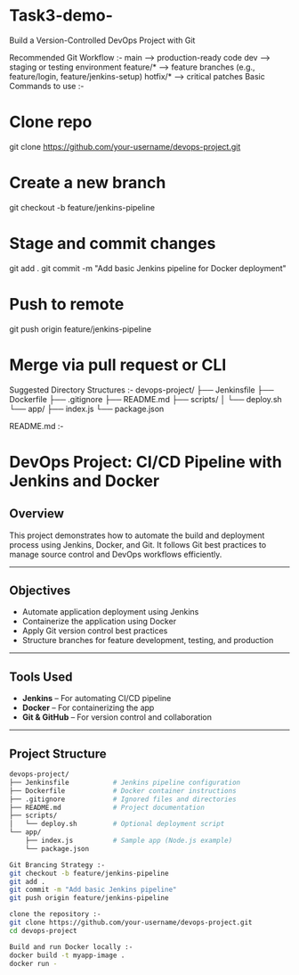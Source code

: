 # Task3-demo-
Build a Version-Controlled DevOps Project with Git

Recommended Git Workflow :-
main         --> production-ready code
dev          --> staging or testing environment
feature/*    --> feature branches (e.g., feature/login, feature/jenkins-setup)
hotfix/*     --> critical patches
Basic Commands to use :-
# Clone repo
git clone https://github.com/your-username/devops-project.git

# Create a new branch
git checkout -b feature/jenkins-pipeline

# Stage and commit changes
git add .
git commit -m "Add basic Jenkins pipeline for Docker deployment"

# Push to remote
git push origin feature/jenkins-pipeline

# Merge via pull request or CLI

Suggested Directory Structures :-
devops-project/
├── Jenkinsfile
├── Dockerfile
├── .gitignore
├── README.md
├── scripts/
│   └── deploy.sh
└── app/
    ├── index.js
    └── package.json
 
  README.md :-
  # DevOps Project: CI/CD Pipeline with Jenkins and Docker

## Overview

This project demonstrates how to automate the build and deployment process using Jenkins, Docker, and Git. It follows Git best practices to manage source control and DevOps workflows efficiently.

---

## Objectives

- Automate application deployment using Jenkins
- Containerize the application using Docker
- Apply Git version control best practices
- Structure branches for feature development, testing, and production

---

## Tools Used

- **Jenkins** – For automating CI/CD pipeline
- **Docker** – For containerizing the app
- **Git & GitHub** – For version control and collaboration

---

## Project Structure

```bash
devops-project/
├── Jenkinsfile           # Jenkins pipeline configuration
├── Dockerfile            # Docker container instructions
├── .gitignore            # Ignored files and directories
├── README.md             # Project documentation
├── scripts/
│   └── deploy.sh         # Optional deployment script
└── app/
    ├── index.js          # Sample app (Node.js example)
    └── package.json

Git Brancing Strategy :-
git checkout -b feature/jenkins-pipeline
git add .
git commit -m "Add basic Jenkins pipeline"
git push origin feature/jenkins-pipeline

clone the repository :-
git clone https://github.com/your-username/devops-project.git
cd devops-project

Build and run Docker locally :-
docker build -t myapp-image .
docker run -
